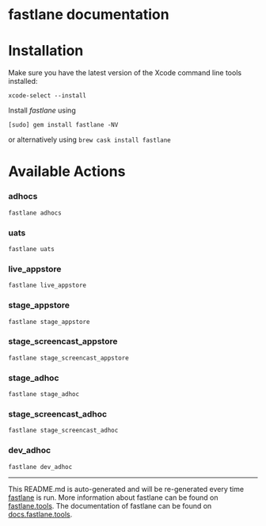 fastlane documentation
================
# Installation

Make sure you have the latest version of the Xcode command line tools installed:

```
xcode-select --install
```

Install _fastlane_ using
```
[sudo] gem install fastlane -NV
```
or alternatively using `brew cask install fastlane`

# Available Actions
### adhocs
```
fastlane adhocs
```

### uats
```
fastlane uats
```

### live_appstore
```
fastlane live_appstore
```

### stage_appstore
```
fastlane stage_appstore
```

### stage_screencast_appstore
```
fastlane stage_screencast_appstore
```

### stage_adhoc
```
fastlane stage_adhoc
```

### stage_screencast_adhoc
```
fastlane stage_screencast_adhoc
```

### dev_adhoc
```
fastlane dev_adhoc
```


----

This README.md is auto-generated and will be re-generated every time [fastlane](https://fastlane.tools) is run.
More information about fastlane can be found on [fastlane.tools](https://fastlane.tools).
The documentation of fastlane can be found on [docs.fastlane.tools](https://docs.fastlane.tools).
